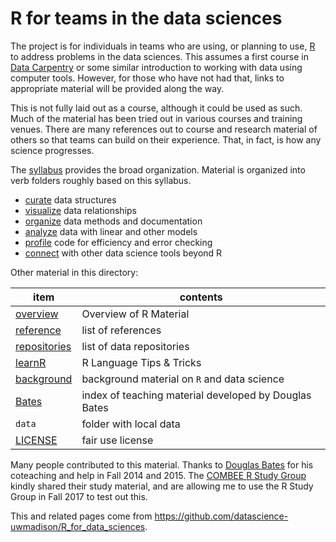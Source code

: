 # R for teams in the data sciences

The project is for individuals in teams who are using, or planning to use, [R](http://r-project.org) to address problems in the data sciences. This assumes a first course in [Data Carpentry](http://datacarpentry.org) or some similar introduction to working with data using computer tools. However, for those who have not had that, links to appropriate material will be provided along the way.

This is not fully laid out as a course, although it could be used as such. Much of the material has been tried out in various courses and training venues. There are many references out to course and research material of others so that teams can build on their experience. That, in fact, is how any science progresses.

The [syllabus](syllabus.html) provides the broad organization. Material is organized into verb folders roughly based on this syllabus. 

- [curate](curate/README.html) data structures
- [visualize](visualize/README.html) data relationships
- [organize](organize/README.html) data methods and documentation
- [analyze](analyze/README.html) data with linear and other models
- [profile](profile/README.html) code for efficiency and error checking
- [connect](connect/README.html) with other data science tools beyond R


Other material in this directory:

item          | contents
------------- | -----------------
[overview](overview.html) | Overview of R Material
[reference](reference.html) | list of references
[repositories](repositories.html) | list of data repositories
[learnR](learnR.html) | R Language Tips & Tricks
[background](background.html) | background material on `R` and data science
[Bates](Bates.html) | index of teaching material developed by Douglas Bates
`data` | folder with local data
[LICENSE](LICENSE) | fair use license

Many people contributed to this material. Thanks to [Douglas Bates](https://github.com/dmbates/) for his coteaching and help in Fall 2014 and 2015. The [COMBEE R Study Group](https://github.com/ComBEE-UW-Madison/RStudyGroup#combee-r-study-group--uw-madison) kindly shared their study material, and are allowing me to use the R Study Group in Fall 2017 to test out this.

This and related pages come from <https://github.com/datascience-uwmadison/R_for_data_sciences>.
